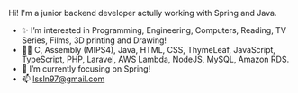 Hi! I'm a junior backend developer actully working with Spring and Java.<br>
- ✨ I’m interested in Programming, Engineering, Computers, Reading, TV Series, Films, 3D printing and Drawing!
- 👨‍💻 C, Assembly (MIPS4), Java, HTML, CSS, ThymeLeaf, JavaScript, TypeScript, PHP, Laravel, AWS Lambda, NodeJS, MySQL, Amazon RDS. 
- 🌱 I’m currently focusing on Spring!
- 📫 lssln97@gmail.com

<!---
LssLn/LssLn is a ✨ special ✨ repository because its `README.md` (this file) appears on your GitHub profile.
You can click the Preview link to take a look at your changes.
--->
